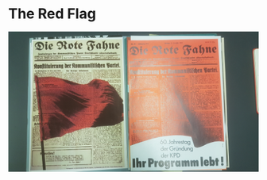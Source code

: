 <h1>The Red Flag</h1>

[![An old rock in the desert](/assets/images/2.jpg "Test image")](https://s3.us-west-2.amazonaws.com/secure.notion-static.com/522871a0-91c1-4f07-9192-e298b3446e7e/Show.jpg?X-Amz-Algorithm=AWS4-HMAC-SHA256&X-Amz-Credential=ASIAT73L2G45DSUQFAMV%2F20200330%2Fus-west-2%2Fs3%2Faws4_request&X-Amz-Date=20200330T103218Z&X-Amz-Expires=86400&X-Amz-Security-Token=IQoJb3JpZ2luX2VjEPL%2F%2F%2F%2F%2F%2F%2F%2F%2F%2FwEaCXVzLXdlc3QtMiJIMEYCIQDUMU8zrN4UsP5znArkQuTf5judyEEtWsMk%2BVBFaXNyVgIhAK7Xquh9iAjWrenRoMpv34YjCy4dFLoMtN%2B012E83PlIKr0DCOr%2F%2F%2F%2F%2F%2F%2F%2F%2F%2FwEQABoMMjc0NTY3MTQ5MzcwIgyIFCvS%2B6mO2MP2DkkqkQMytqFMvDIrBgZUim7dhx5FkJpX2lKiYAjhx8JW2eF1zOaVPyw3FsFmwZBmie6OkMj%2FGq2WF7vXuu94373QVNhWDkhwTqsFC6X6jD4pyEe%2BeSHYufGcU5HchG%2Bkt5%2FX4lACaHbPID19hDy3OqAra0sGb8N3c%2BGc%2BFUTdwQ%2Bjh%2FuUFQtFdcdCBe1fLawszXa7n4donYfzcIsLGH8ko6VSYFI1wDLm5ea84SUzBGjcrBWBbXC5SKXft5oWa3WPbu4gn2QnAxEGYZ9L7NMW5u0UIGGloNFNehj31Fni8V%2FFmUxcshtAtHZgC9YNkP%2Be3cA2ge6FNMWtjtrWStvp8WceoMDIFrg%2F5KNxD172wF1OT8DSfNmlhlmmBChdunitke6eFlmHVXLx6vOSm3gm6M65wKpxsMHTJi9X3jc5Osq6JE1ZNAIwEoQyfELcI3XuZSU6H9SpB552Ov2QKIO2PvFV4SW5NXpVDgVWOglaF2DLAj4G2ch8PnFGWgYjR4Abv72kc8BK2vlpwRIM6516ypzrKSrlzD99Ib0BTrqAS8se1Os6Y5%2F7SmnZ%2F56CP%2BgZkEXYdKUv7GuQysKjnMcfi7hmk2P7y2PsQwmPoDmYJ4624pEGXoN4cZm0cBFTP7uT4Or4NlzRVMTeuQxAqxBdLO1YU67H65maD%2FNC8qydhCAgUvP2%2BIUTxtcwqRTvm2it%2FteCQsT5Ws8q6VeAEhfVfMBf0cmU0XEadYRWrrOOax4BXU3z3ZTPtNMv7pJEe%2FBU5Pi%2BTlp3X5eca9WiK%2B0kKv6sLw5x43V8HY5kuxqBXhaT4WjvmRunivLNjdABlKt66%2FuxPjH9eW%2BcgvCFlOq1v%2BO6jBFv%2B%2Folg%3D%3D&X-Amz-Signature=715d9e39bb78f3aa704811c780499877cba6cf3864fa210d66cf77381ca41d7a&X-Amz-SignedHeaders=host&response-content-disposition=filename%20%3D%22Show.jpg%22)

